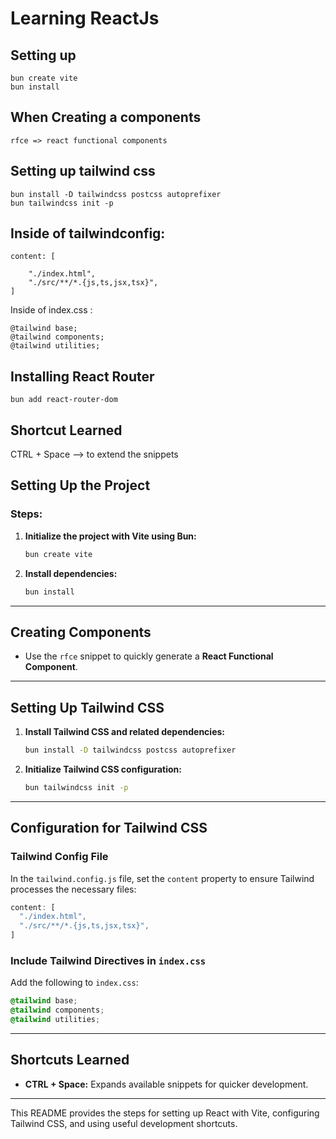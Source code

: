 
# Learning ReactJs

## Setting up
```
bun create vite
bun install
```

## When Creating a components
```
rfce => react functional components
```
## Setting up tailwind css
```
bun install -D tailwindcss postcss autoprefixer
bun tailwindcss init -p
```

## Inside of tailwindconfig:
```
content: [

    "./index.html",
    "./src/**/*.{js,ts,jsx,tsx}",
]
```
Inside of index.css :
```
@tailwind base;
@tailwind components; 
@tailwind utilities;
```

## Installing React Router

```
bun add react-router-dom
```
## Shortcut Learned

CTRL + Space --> to extend the snippets
## Setting Up the Project

### Steps:
1. **Initialize the project with Vite using Bun:**
   ```bash
   bun create vite
   ```

2. **Install dependencies:**
   ```bash
   bun install
   ```

---

## Creating Components

- Use the `rfce` snippet to quickly generate a **React Functional Component**.

---

## Setting Up Tailwind CSS

1. **Install Tailwind CSS and related dependencies:**
   ```bash
   bun install -D tailwindcss postcss autoprefixer
   ```

2. **Initialize Tailwind CSS configuration:**
   ```bash
   bun tailwindcss init -p
   ```

---

## Configuration for Tailwind CSS

### Tailwind Config File
In the `tailwind.config.js` file, set the `content` property to ensure Tailwind processes the necessary files:
```javascript
content: [
  "./index.html",
  "./src/**/*.{js,ts,jsx,tsx}",
]
```

### Include Tailwind Directives in `index.css`
Add the following to `index.css`:
```css
@tailwind base;
@tailwind components;
@tailwind utilities;
```

---

## Shortcuts Learned

- **CTRL + Space:** Expands available snippets for quicker development.

---

This README provides the steps for setting up React with Vite, configuring Tailwind CSS, and using useful development shortcuts.

